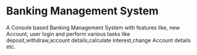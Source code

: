 # Banking Management System
A Console based Banking Management System with features like, new Account, user login and perform various tasks like deposit,withdraw,account details,calculate interest,change Account details etc.
